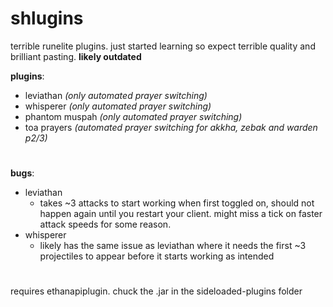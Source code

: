 # shlugins
terrible runelite plugins. just started learning so expect terrible quality and brilliant pasting. 
**likely outdated**

**plugins**:
- leviathan *(only automated prayer switching)*
- whisperer *(only automated prayer switching)*
- phantom muspah *(only automated prayer switching)*
- toa prayers *(automated prayer switching for akkha, zebak and warden p2/3)*

#

**bugs**:  
- leviathan
  - takes ~3 attacks to start working when first toggled on, should not happen again until you restart your client. might miss a tick on faster attack speeds for some reason.
- whisperer
  - likely has the same issue as leviathan where it needs the first ~3 projectiles to appear before it starts working as intended

#
  
requires ethanapiplugin. chuck the .jar in the sideloaded-plugins folder

#
